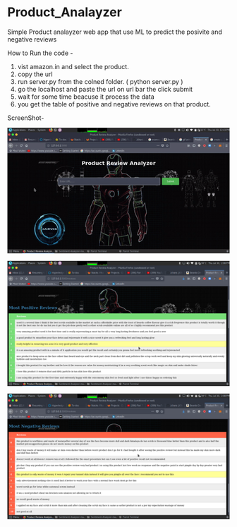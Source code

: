 # Product_Analayzer

Simple Product analayzer web app that use ML to predict the posivite and negative reviews

How to Run the code -
  1. vist amazon.in and select the product.
  2. copy the url
  3. run server.py from the colned folder. ( python server.py )
  4. go the localhost and paste the url on url bar the click submit
  5. wait for some time beacuse it process the data 
  6. you get the table of positive and negative reviews on that product.
  
 ScreenShot-
  
 ![alt text](ironman.gif)
 
 
 
 
 
 ![alt text](1.png)
 

 
 
 
 ![alt text](2.png)
